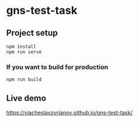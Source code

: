 # gns-test-task

## Project setup
```
npm install
npm run serve
```

### If you want to build for production
```
npm run build
```

## Live demo
https://viacheslavzyrianov.github.io/gns-test-task/
